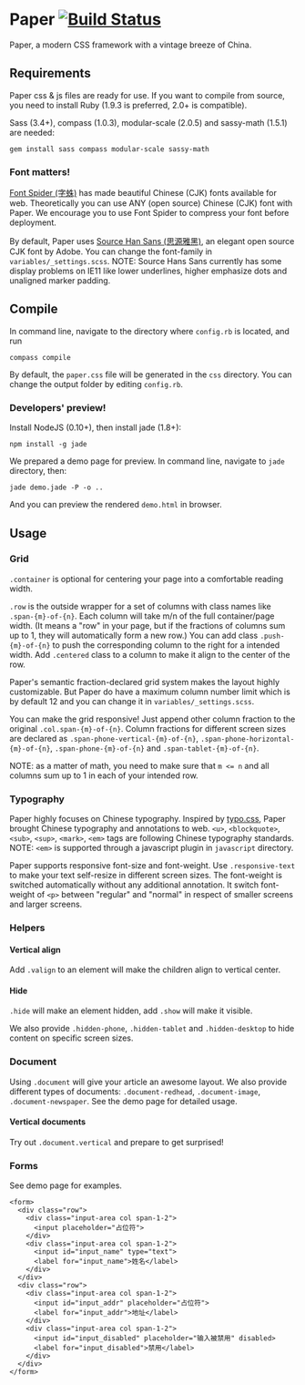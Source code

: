 # Paper [![Build Status](https://travis-ci.org/YangMann/Paper.svg?branch=master)](https://travis-ci.org/YangMann/Paper)
Paper, a modern CSS framework with a vintage breeze of China.

## Requirements
Paper css & js files are ready for use. If you want to compile from source, you need to install Ruby (1.9.3 is preferred, 2.0+ is compatible).

Sass (3.4+), compass (1.0.3), modular-scale (2.0.5) and sassy-math (1.5.1) are needed:

    gem install sass compass modular-scale sassy-math

### Font matters!
[Font Spider (字蛛)](http://font-spider.org/ "Font Spider (字蛛)") has made beautiful Chinese (CJK) fonts available for web.
Theoretically you can use ANY (open source) Chinese (CJK) font with Paper. We encourage you to use Font Spider to compress
your font before deployment.

By default, Paper uses [Source Han Sans (思源雅黑)](https://github.com/adobe-fonts/source-han-sans "Source Han Sans (思源雅黑)"),
an elegant open source CJK font by Adobe. You can change the font-family in `variables/_settings.scss`. NOTE: Source Hans
Sans currently has some display problems on IE11 like lower underlines, higher emphasize dots and unaligned marker padding.

## Compile
In command line, navigate to the directory where `config.rb` is located, and run

    compass compile

By default, the `paper.css` file will be generated in the `css` directory. You can change the output folder by editing `config.rb`.

### Developers' preview!
Install NodeJS (0.10+), then install jade (1.8+):

    npm install -g jade

We prepared a demo page for preview. In command line, navigate to `jade` directory, then:

    jade demo.jade -P -o ..

And you can preview the rendered `demo.html` in browser.

## Usage
### Grid
`.container` is optional for centering your page into a comfortable reading width.

`.row` is the outside wrapper for a set of columns with class names like `.span-{m}-of-{n}`. Each column will take m/n of
the full container/page width. (It means a "row" in your page, but if the fractions of columns sum up to 1, they will
automatically form a new row.) You can add class `.push-{m}-of-{n}` to push the corresponding column to the right for a
intended width. Add `.centered` class to a column to make it align to the center of the row.

Paper's semantic fraction-declared grid system makes the layout highly customizable. But Paper do have a maximum column
number limit which is by default 12 and you can change it in `variables/_settings.scss`.

You can make the grid responsive! Just append other column fraction to the original `.col.span-{m}-of-{n}`. Column fractions
for different screen sizes are declared as `.span-phone-vertical-{m}-of-{n}`, `.span-phone-horizontal-{m}-of-{n}`,
`.span-phone-{m}-of-{n}` and `.span-tablet-{m}-of-{n}`.

NOTE: as a matter of math, you need to make sure that `m <= n` and all columns sum up to 1 in each of your intended row.

### Typography
Paper highly focuses on Chinese typography. Inspired by [typo.css](http://typo.sofi.sh/ "typo.css"), Paper brought Chinese
typography and annotations to web. `<u>`, `<blockquote>`, `<sub>`, `<sup>`, `<mark>`, `<em>` tags are following Chinese
typography standards. NOTE: `<em>` is supported through a javascript plugin in `javascript` directory.

Paper supports responsive font-size and font-weight. Use `.responsive-text` to make your text self-resize in
different screen sizes. The font-weight is switched automatically without any additional annotation. It switch font-weight
of `<p>` between "regular" and "normal" in respect of smaller screens and larger screens.

### Helpers
#### Vertical align
Add `.valign` to an element will make the children align to vertical center.
#### Hide
`.hide` will make an element hidden, add `.show` will make it visible.

We also provide `.hidden-phone`, `.hidden-tablet` and `.hidden-desktop` to hide content on specific screen sizes.

### Document
Using `.document` will give your article an awesome layout. We also provide different types of documents: `.document-redhead`,
`.document-image`, `.document-newspaper`. See the demo page for detailed usage. 
#### Vertical documents
Try out `.document.vertical` and prepare to get surprised! 

### Forms
See demo page for examples.

    <form>
      <div class="row">
        <div class="input-area col span-1-2">
          <input placeholder="占位符">
        </div>
        <div class="input-area col span-1-2">
          <input id="input_name" type="text">
          <label for="input_name">姓名</label>
        </div>
      </div>
      <div class="row">
        <div class="input-area col span-1-2">
          <input id="input_addr" placeholder="占位符">
          <label for="input_addr">地址</label>
        </div>
        <div class="input-area col span-1-2">
          <input id="input_disabled" placeholder="输入被禁用" disabled>
          <label for="input_disabled">禁用</label>
        </div>
      </div>
    </form>
    